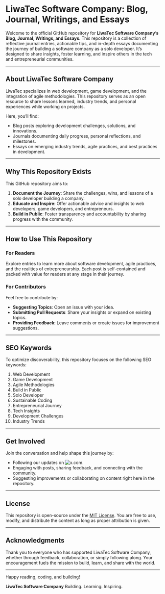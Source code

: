 # **LiwaTec Software Company: Blog, Journal, Writings, and Essays**

Welcome to the official GitHub repository for **LiwaTec Software Company’s Blog, Journal, Writings, and Essays**. This repository is a collection of reflective journal entries, actionable tips, and in-depth essays documenting the journey of building a software company as a solo developer. It’s designed to share insights, foster learning, and inspire others in the tech and entrepreneurial communities.

---

## **About LiwaTec Software Company**

LiwaTec specializes in web development, game development, and the integration of agile methodologies. This repository serves as an open resource to share lessons learned, industry trends, and personal experiences while working on projects.

Here, you’ll find:
- Blog posts exploring development challenges, solutions, and innovations.
- Journals documenting daily progress, personal reflections, and milestones.
- Essays on emerging industry trends, agile practices, and best practices in development.

---

## **Why This Repository Exists**

This GitHub repository aims to:
1. **Document the Journey**: Share the challenges, wins, and lessons of a solo developer building a company.
2. **Educate and Inspire**: Offer actionable advice and insights to web developers, game developers, and entrepreneurs.
3. **Build in Public**: Foster transparency and accountability by sharing progress with the community.

---

## **How to Use This Repository**

### **For Readers**

Explore entries to learn more about software development, agile practices, and the realities of entrepreneurship. Each post is self-contained and packed with value for readers at any stage in their journey.

### **For Contributors**

Feel free to contribute by:
- **Suggesting Topics**: Open an issue with your idea.
- **Submitting Pull Requests**: Share your insights or expand on existing topics.
- **Providing Feedback**: Leave comments or create issues for improvement suggestions.

---

## **SEO Keywords**

To optimize discoverability, this repository focuses on the following SEO keywords:
1. Web Development
2. Game Development
3. Agile Methodologies
4. Build in Public
5. Solo Developer
6. Sustainable Coding
7. Entrepreneurial Journey
8. Tech Insights
9. Development Challenges
10. Industry Trends

---

## **Get Involved**

Join the conversation and help shape this journey by:
- Following our updates on ![x.com](https://x.com/liwawil).
- Engaging with posts, sharing feedback, and connecting with the community.
- Suggesting improvements or collaborating on content right here in the repository.

---

## **License**

This repository is open-source under the [MIT License](LICENSE). You are free to use, modify, and distribute the content as long as proper attribution is given.

---

## **Acknowledgments**

Thank you to everyone who has supported LiwaTec Software Company, whether through feedback, collaboration, or simply following along. Your encouragement fuels the mission to build, learn, and share with the world.

---

Happy reading, coding, and building!

**LiwaTec Software Company**
Building. Learning. Inspiring.
